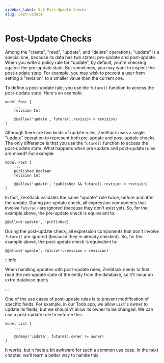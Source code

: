 ```yaml
---
sidebar_label: 5.6 Post-Update Checks
slug: post-update
---
```


# Post-Update Checks

Among the "create", "read", "update", and "delete" operations, "update" is a special one, because its data has two states: pre-update and post-update. When you write a policy rule for "update", by default, you're checking against the pre-update state. But sometimes, you may want to inspect the post-update state. For example, you may wish to prevent a user from setting a "revision" to a smaller value than the current one.

To define a post-update rule, you use the `future()` function to access the post-update state. Here's an example:

```zmodel
model Post {
    ...
    revision Int

    @@allow('update', future().revision > revision)
}
```

Although there are two kinds of update rules, ZenStack uses a single "update" operation to represent both pre-update and post-update checks. The only difference is that you use the `future()` function to access the post-update state. What happens when pre-update and post-update rules are mixed? For example:

```zmodel
model Post {
    ...
    published Boolean
    revision Int

    @@allow('update', !published && future().revision > revision)
}
```

In fact, ZenStack validates the same "update" rule twice, before and after the update. During pre-update check, all expression components that involve `future()` are ignored (because they don't exist yet). So, for the example above, the pre-update check is equivalent to:

```zmodel
@@allow('update', !published)
```

During the post-update check, all expression components that don't involve `future()` are ignored (because they're already checked). So, for the example above, the post-update check is equivalent to:

```zmodel
@@allow('update', future().revision > revision)
```

:::info

When handling updates with post-update rules, ZenStack needs to first read the pre-update state of the entity from the database, so it'll incur an extra database query.

:::

One of the use cases of post-update rules is to prevent modification of specific fields. For example, in our Todo app, we allow `List`'s owner to update its fields, but we shouldn't allow its owner to be changed. We can use a post-update rule to enforce this:

```zmodel
model List {
    ...

    @@deny('update', future().owner != owner)
}
```

It works, but it feels a bit awkward for such a common use case. In the next chapter, we'll learn a better way to handle this.
